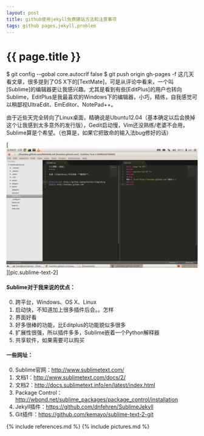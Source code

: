 ```yaml
---
layout: post
title: github使用jekyll免费建站方法和注意事项
tags: github pages,jekyll,problem
---
```


{{ page.title }}
================
$ git config --gobal core.autocrlf false
$ git push origin gh-pages -f
这几天看文章，很多提到了OS X下的[TextMate]，可是从评论中看来，一个叫[Sublime]的编辑器更让我感兴趣。尤其是看到有些[EditPlus]的用户也转向Sublime，EditPlus是我最喜欢的Windows下的编辑器，小巧，精练，自我感觉可以稍鄙视UltraEdit、EmEditor、NotePad++。

由于近些天完全转向了Linux桌面，精确说是Ubuntu12.04（基本确定以后会换掉这个让我感到太多意外的发行版），Gedit启动慢，Vim还没熟练/老婆不会用，Sublime算是个希望。（也算是，如果它把致命的输入法bug修好的话）

[<img width="688px" src="/images/2012-08-20-sublime-text-2.png" alt="sublime text 2"/>][pic.sublime-text-2]

#### Sublime对于我来说的优点：

0.	跨平台，Windows、OS X、Linux
1.	启动快，不知道加上很多插件后会。。怎样
2.	界面好看
3.	好多很棒的功能，比Editplus的功能貌似多很多
4.	扩展性很强，所以插件多多，Sublime嵌着一个Python解释器
5.	共享软件，如果需要可以购买

#### 一些网址：

0.	Sublime官网：<http://www.sublimetext.com/>
1.	文档1：<http://www.sublimetext.com/docs/2/>
2.	文档2：<http://docs.sublimetext.info/en/latest/index.html>
3.	Package Control：<http://wbond.net/sublime_packages/package_control/installation>
4.	Jekyll插件：<https://github.com/dnfehren/SublimeJekyll>
5.	Git插件：<https://github.com/kemayo/sublime-text-2-git>



{% include references.md %}
{% include pictures.md %}

